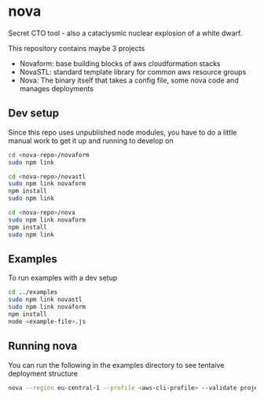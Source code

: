 nova
====

Secret CTO tool - also a cataclysmic nuclear explosion of a white dwarf.

This repository contains maybe 3 projects

- Novaform: base building blocks of aws cloudformation stacks
- NovaSTL: standard template library for common aws resource groups
- Nova: The binary itself that takes a config file, some nova code and manages deployments

## Dev setup

Since this repo uses unpublished node modules, you have to do a little manual work to get it up and running to develop on

```bash
cd <nova-repo>/novaform
sudo npm link

cd <nova-repo>/novastl
sudo npm link novaform
npm install
sudo npm link

cd <nova-repo>/nova
sudo npm link novaform
npm install
sudo npm link
```

## Examples

To run examples with a dev setup
```bash
cd ../examples
sudo npm link novastl
sudo npm link novaform
npm install
node <example-file>.js
```

## Running nova

You can run the following in the examples directory to see tentaive deployment structure
```bash
nova --region eu-central-1 --profile <aws-cli-profile> --validate project1/stack1
```
